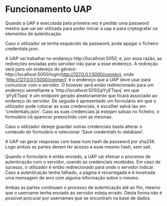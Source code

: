 # Funcionamento UAP
Quando a UAP é executada pela primeira vez é pedido uma password mestra que vai ser utilizada para poder iniciar a uap e para criptografar os elementos de autenticação.


Caso o utilizador se tenha esquecido da password, pode apagar o ficheiro credentials.json.


A UAP vai trabalhar no endereço http://localhost:5050, e, por essa razão, as redireções enviadas pelo servidor irão parar a esse endereço.
A redireção será para um endereço do género: http://localhost:5050/login/http://127.0.0.1:5000/connect, onde 'http://127.0.0.1:5000/connect' é o endereço que a UAP deve usar para comunicar com o servidor. O browser será então redirecionado para um endereço semelhante a 'http://localhost:5050/pYyETspq' em que 'pYyETspq' é um endpoint gerado aleatoriamente que ficará associado ao endereço do servidor. De seguida é apresentado um formulário em que o utilizador pode colocar as suas credenciais, e escolher salvá-las em 'credentials.json'. Caso as suas credenciais já estejam salvas no ficheiro, o formulário irá aparecer preenchido com as mesmas. 


Caso o utilizador deseje guardar outras credenciais basta alterar o conteudo do formulário e selecionar 'Save credentials to database'.


A UAP vai gerar respostas com base num hash da password por sha256. Logo ambas as partes devem ter acesso a esse mesmo hash, sem salt.


Quando o formulário é então enviado, a UAP vai efetuar o processo de autenticação com o servidor, usando as credenciais recebidas. Em caso de sucesso, o utilizador é então redirecionado para onde o servidor indicar. Caso a autenticação tenha falhado, a página é recarregada e é mostrada uma mensagem de erro com alguma informação sobre o mesmo.


Ambas as partes continuam o processo de autenticação até ao fim, mesmo que o username tenha enviado ao servidor esteja errado. Desta forma não é possível procurar por usernames que se encontram na base de dados.
